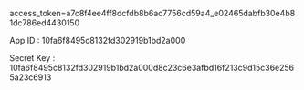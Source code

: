 access_token=a7c8f4ee4ff8dcfdb8b6ac7756cd59a4_e02465dabfb30e4b81dc786ed4430150

App ID : 10fa6f8495c8132fd302919b1bd2a000

Secret Key : 10fa6f8495c8132fd302919b1bd2a000d8c23c6e3afbd16f213c9d15c36e2565a23c6913